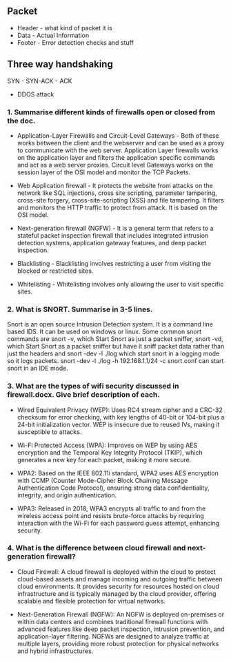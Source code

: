 ## Packet 
- Header - what kind of packet it is 
- Data - Actual Information
- Footer - Error detection checks and stuff

## Three way handshaking

SYN - SYN-ACK - ACK
- DDOS attack 


 ### 1. Summarise different kinds of firewalls open or closed from the doc.

- Application-Layer Firewalls and Circuit-Level Gateways - Both of these works between the client and the webserver and can be used as a proxy to communicate with the web server. Application Layer firewalls works on the application layer and filters the application specific commands and act as a web server proxies. Circuit level Gateways works on the session layer of the OSI model and monitor the TCP Packets.

- Web Application firewall - It protects the website from attacks on the network like SQL injections, cross site scripting, parameter tampering,  cross-site forgery, cross-site-scripting (XSS) and file tampering. It filters and monitors the HTTP traffic to protect from attack. It is based on the OSI model.

- Next-generation firewall (NGFW) - It is a general term that refers to a stateful packet inspection firewall that includes integrated intrusion detection systems, application gateway features, and deep packet inspection.

- Blacklisting - Blacklisting involves restricting a user from visiting the blocked or restricted sites.

- Whitelisting - Whitelisting involves only allowing the user to visit specific sites.
  
### 2. What is SNORT. Summarise in 3-5 lines.

Snort is an open source Intrusion Detection system. It is a command line based IDS. It can be used on windows or linux. Some common snort commands are snort -v, which Start Snort as just a packet sniffer, snort -vd, which Start Snort as a packet sniffer but have it sniff packet data rather than just the headers and snort -dev -l ./log which start snort in a logging mode so it logs packets. snort -dev -l ./log -h
192.168.1.1/24 -c snort.conf can start snort in an IDE mode.

### 3. What are the types of wifi security discussed in firewall.docx. Give brief description of each.

- Wired Equivalent Privacy (WEP): Uses RC4 stream cipher and a CRC-32 checksum for error checking, with key lengths of 40-bit or 104-bit plus a 24-bit initialization vector. WEP is insecure due to reused IVs, making it susceptible to attacks.

- Wi-Fi Protected Access (WPA): Improves on WEP by using AES encryption and the Temporal Key Integrity Protocol (TKIP), which generates a new key for each packet, making it more secure.

- WPA2: Based on the IEEE 802.11i standard, WPA2 uses AES encryption with CCMP (Counter Mode-Cipher Block Chaining Message Authentication Code Protocol), ensuring strong data confidentiality, integrity, and origin authentication.

- WPA3: Released in 2018, WPA3 encrypts all traffic to and from the wireless access point and resists brute-force attacks by requiring interaction with the Wi-Fi for each password guess attempt, enhancing security.

### 4. What is the difference between cloud firewall and next-generation firewall?

- Cloud Firewall: A cloud firewall is deployed within the cloud to protect cloud-based assets and manage incoming and outgoing traffic between cloud environments. It provides security for resources hosted on cloud infrastructure and is typically managed by the cloud provider, offering scalable and flexible protection for virtual networks.

- Next-Generation Firewall (NGFW): An NGFW is deployed on-premises or within data centers and combines traditional firewall functions with advanced features like deep packet inspection, intrusion prevention, and application-layer filtering. NGFWs are designed to analyze traffic at multiple layers, providing more robust protection for physical networks and hybrid infrastructures.

  

